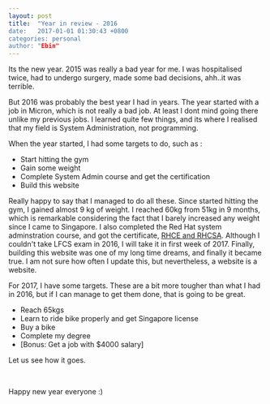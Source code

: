 ```yaml
---
layout: post
title:  "Year in review - 2016
date:   2017-01-01 01:30:43 +0800
categories: personal
author: "Ebin"
---
```

<p>Its the new year. 2015 was really a bad year for me. I was hospitalised twice, had to undergo surgery, made some bad decisions, ahh..it was terrible.</p>
<p>But 2016 was probably the best year I had in years. The year started with a job in Micron, which is not really a bad job. At least I dont mind going there unlike my previous jobs. I learned quite few things, and its where I realised that my field is System Administration, not programming.</p>
<p>When the year started, I had some targets to do, such as :</p>
<ul>
<li>Start hitting the gym</li>
<li>Gain some weight</li>
<li>Complete System Admin course and get the certification</li>
<li>Build this website</li>
</ul>
<p>Really happy to say that I managed to do all these. Since started hitting the gym, I gained almost 9 kg of weight. I reached 60kg from 51kg in 9 months, which is remarkable considering the fact that I barely increased any weight since I came to Singapore. I also completed the Red Hat system adminstration course, and got the certificate, <a href="https://www.redhat.com/rhtapps/certification/verify/?certId=160-274-445&amp;isSearch=False&amp;verify=Verify">RHCE and RHCSA</a>. Although I couldn't take LFCS exam in 2016, I will take it in first week of 2017. Finally, building this website was one of my long time dreams, and finally it became true. I am not sure how often I update this, but nevertheless, a website is a website.</p>
<p>For 2017, I have some targets. These are a bit more tougher than what I had in 2016, but if I can manage to get them done, that is going to be great.</p>
<ul>
<li>Reach 65kgs</li>
<li>Learn to ride bike properly and get Singapore license</li>
<li>Buy a bike</li>
<li>Complete my degree</li>
<li>[Bonus: Get a job with $4000 salary]</li>
</ul>
<p>Let us see how it goes.</p>
<p>&nbsp;</p>
<p>Happy new year everyone :)</p>
